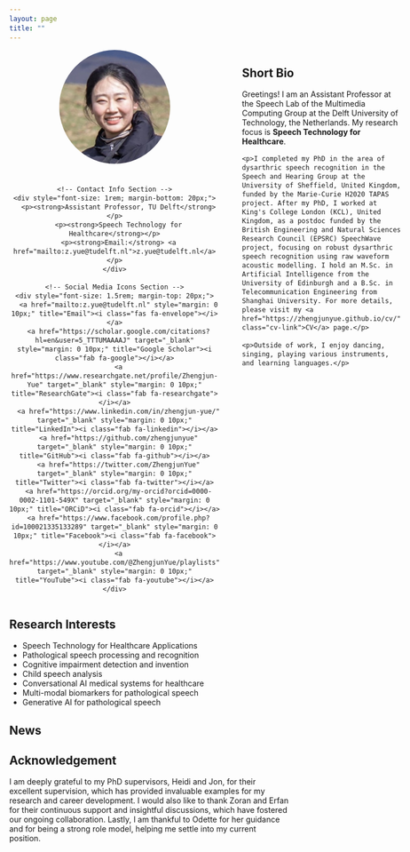 ```yaml
---
layout: page
title: ""
---
```


<div style="display: flex; justify-content: flex-start; align-items: flex-start; margin-bottom: 20px;">
  <!-- Right Side (Photo, Contact Info, and Social Links) -->
  <div style="text-align: center; flex: 0 0 250px; margin-right: 20px;">
    <!-- Photo Section -->
    <img src="/files/Yue_Zhengjun.jpg" alt="Zhengjun" style="width: 100%; max-width: 200px; border-radius: 50%; margin-bottom: 20px;">
    
    <!-- Contact Info Section -->
    <div style="font-size: 1rem; margin-bottom: 20px;">
      <p><strong>Assistant Professor, TU Delft</strong></p>
      <p><strong>Speech Technology for Healthcare</strong></p>
      <p><strong>Email:</strong> <a href="mailto:z.yue@tudelft.nl">z.yue@tudelft.nl</a></p>
    </div>
    
    <!-- Social Media Icons Section -->
    <div style="font-size: 1.5rem; margin-top: 20px;">
      <a href="mailto:z.yue@tudelft.nl" style="margin: 0 10px;" title="Email"><i class="fas fa-envelope"></i></a>
      <a href="https://scholar.google.com/citations?hl=en&user=5_TTTUMAAAAJ" target="_blank" style="margin: 0 10px;" title="Google Scholar"><i class="fab fa-google"></i></a>
      <a href="https://www.researchgate.net/profile/Zhengjun-Yue" target="_blank" style="margin: 0 10px;" title="ResearchGate"><i class="fab fa-researchgate"></i></a>
      <a href="https://www.linkedin.com/in/zhengjun-yue/" target="_blank" style="margin: 0 10px;" title="LinkedIn"><i class="fab fa-linkedin"></i></a>
      <a href="https://github.com/zhengjunyue" target="_blank" style="margin: 0 10px;" title="GitHub"><i class="fab fa-github"></i></a>
      <a href="https://twitter.com/ZhengjunYue" target="_blank" style="margin: 0 10px;" title="Twitter"><i class="fab fa-twitter"></i></a>
      <a href="https://orcid.org/my-orcid?orcid=0000-0002-1101-549X" target="_blank" style="margin: 0 10px;" title="ORCiD"><i class="fab fa-orcid"></i></a>
      <a href="https://www.facebook.com/profile.php?id=100021335133289" target="_blank" style="margin: 0 10px;" title="Facebook"><i class="fab fa-facebook"></i></a>
      <a href="https://www.youtube.com/@ZhengjunYue/playlists" target="_blank" style="margin: 0 10px;" title="YouTube"><i class="fab fa-youtube"></i></a>
    </div>
  </div>

  <!-- Left Side (Text) -->
  <div style="flex: 1; padding-left: 20px;">
    <h2>Short Bio</h2>
    <p>Greetings! I am an Assistant Professor at the Speech Lab of the Multimedia Computing Group at the Delft University of Technology, the Netherlands. My research focus is <strong>Speech Technology for Healthcare</strong>.</p>
    
    <p>I completed my PhD in the area of dysarthric speech recognition in the Speech and Hearing Group at the University of Sheffield, United Kingdom, funded by the Marie-Curie H2020 TAPAS project. After my PhD, I worked at King's College London (KCL), United Kingdom, as a postdoc funded by the British Engineering and Natural Sciences Research Council (EPSRC) SpeechWave project, focusing on robust dysarthric speech recognition using raw waveform acoustic modelling. I hold an M.Sc. in Artificial Intelligence from the University of Edinburgh and a B.Sc. in Telecommunication Engineering from Shanghai University. For more details, please visit my <a href="https://zhengjunyue.github.io/cv/" class="cv-link">CV</a> page.</p>
    
    <p>Outside of work, I enjoy dancing, singing, playing various instruments, and learning languages.</p>
  </div>
</div>

## Research Interests ##
* Speech Technology for Healthcare Applications
* Pathological speech processing and recognition
* Cognitive impairment detection and invention
* Child speech analysis
* Conversational AI medical systems for healthcare
* Multi-modal biomarkers for pathological speech
* Generative AI for pathological speech

## News ##
## Acknowledgement ##
I am deeply grateful to my PhD supervisors, Heidi and Jon, for their excellent supervision, which has provided invaluable examples for my research and career development. I would also like to thank Zoran and Erfan for their continuous support and insightful discussions, which have fostered our ongoing collaboration. Lastly, I am thankful to Odette for her guidance and for being a strong role model, helping me settle into my current position.
